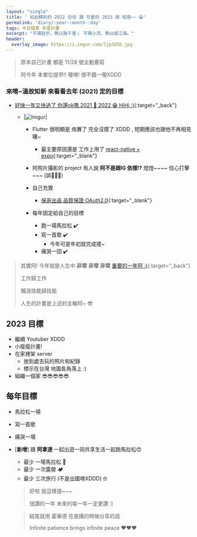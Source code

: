 ```yaml
---
layout: "single"
title: ' 如此精彩的 2022 😍😍 跟 可愛的 2023 說 哈搂~~ 😁'
permalink: 'diary/:year-:month-:day'
tags: 今日隨意 年度計畫
excerpt: "不積跬步，無以致千里； 不積小流，無以成江海。"
header:
  overlay_image: https://i.imgur.com/ljp3dID.jpg
---
```


> 原本自己計畫 都是 11/28 號主動要寫
>
> 阿今年 本單位提早!! 喔唷! 很不錯一喔XDDD
>  


### 來唷~溫故知新 來看看去年 (2021) 定的目標 

- [好快一年又快過了 你還ok嗎 2021 🥰 2022 😁 HiHi :)](https://yuting3656.github.io/yutingblog/diary/2021-11-28){:target="_back"}

   - |![Imgur](https://i.imgur.com/abeVbZ0.png)|


      - Flutter 很明顯是 烙賽了 完全沒摸了 XDDD , 短期應該也跟他不再相見瞜~
        - 最主要原因還是 工作上用了 [react-native + expo](https://yuting3656.github.io/yutingblog/tags/#react-native){:target="_blank"}

      - 阿照片攝影的 project 有人說 **阿不是跟IG 依樣!?** 燈燈~~~~  信心打擊~~~ (誤🤣🤣🤣) 

      - 自己充實
         - [保哥出品 品質保證 OAuth2.0](https://yuting3656.github.io/yutingblog/oauth/will-oauth){:target="_blank"}

       - 每年固定給自己的目標
          - 跑一場馬拉松 ✔️
          - 寫一首歌 ✔️
             - 今年可是年初就完成搂~ 
          - 痛哭一回 ✔️


> 其實阿! 今年就是人生中 **非常** **非常** **非常** [重要的一年阿 :)](https://yuting3656.github.io/yutingblog/daily-programming/all-about-love-2022){:target="_back"}
>
> 工作歸工作 
>
> 職涯技能歸技能
> 
> 人生的計畫是上述的主軸阿~ 😎

## 2023 目標

- 繼續 Youtuber XDDD
- 小瘦瘦計畫!
- 在家裡架 server 
   - 放到處去玩的照片和紀錄
   - 標示在台灣 地圖各角落上 :)
- 組織一個家 😎😎😎😎😎

## 每年目標

- 馬拉松一場
- 寫一首歌
- 痛哭一場
- [**新增**] 跟 **阿拿達** 一起出遊一同共享生活一起跑馬拉松😍
  - 最少 一場馬拉松 🤩
  - 最少 一次露營 🏕
  - 最少 三次旅行 (不是出國唷XDDD) 🤓


  > 好啦 就這樣搂~~~
  >
  > 很讚的一年 未來的每一年一定更讚 :)

  > 結尾就用 霍華德 在直播的時候分享的話
  > 
  > Infinite patience brings infinite peace ❤️❤️❤️
  > 
